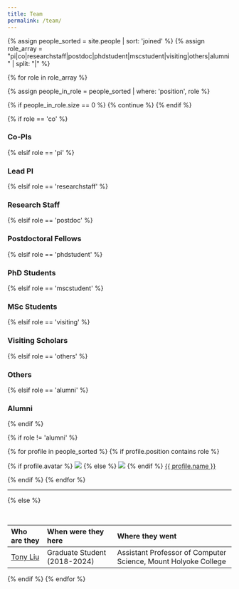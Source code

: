 ```yaml
---
title: Team
permalink: /team/
---
```


{% assign people_sorted = site.people | sort: 'joined' %}
{% assign role_array = "pi|co|researchstaff|postdoc|phdstudent|mscstudent|visiting|others|alumni" | split: "|" %}

{% for role in role_array %}

{% assign people_in_role = people_sorted | where: 'position', role %}

<!-- Skip section if there's nobody -->
{% if people_in_role.size == 0 %}
  {% continue %}
{% endif %}

<div class="pos_header">
{% if role == 'co' %}
<h3>Co-PIs</h3>
 {% elsif role == 'pi' %}
<h3> Lead PI</h3>
 {% elsif role == 'researchstaff' %}
<h3>Research Staff</h3>
 {% elsif role == 'postdoc' %}
<h3>Postdoctoral Fellows</h3>
{% elsif role == 'phdstudent' %}
<h3>PhD Students</h3>
 {% elsif role == 'mscstudent' %}
<h3>MSc Students</h3>
 {% elsif role == 'visiting' %}
<h3>Visiting Scholars</h3>
 {% elsif role == 'others' %}
<h3>Others</h3>
 {% elsif role == 'alumni' %}
<h3>Alumni</h3>
{% endif %}
</div>

{% if role != 'alumni' %}
<div class="content list people">
  {% for profile in people_sorted %}
    {% if profile.position contains role %}
      <div class="list-item-people">
        <p class="list-post-title">
          {% if profile.avatar %}
            <a href="{{ profile.new_url }}"><img class="profile-thumbnail" src="{{site.baseurl}}/images/people/{{profile.avatar}}"></a>
          {% else %}
            <a href="{{ profile.new_url }}"><img class="profile-thumbnail" src="https://banffventureforum.com/wp-content/uploads/2019/08/no-photo-icon-22.png"></a>
          {% endif %}
          <a class="name" href="{{ profile.new_url }}">{{ profile.name }}</a>
        </p>
      </div>    
    {% endif %}
  {% endfor %}
</div>
<hr>

{% else %}

<br>

| Who are they | When were they here | Where they went |
| :------------- |:-------------| :-----------|
| [Tony Liu](https://tliutony.github.io/) | Graduate Student (2018-2024) | Assistant Professor of Computer Science, Mount Holyoke College |
{% endif %}
{% endfor %}
